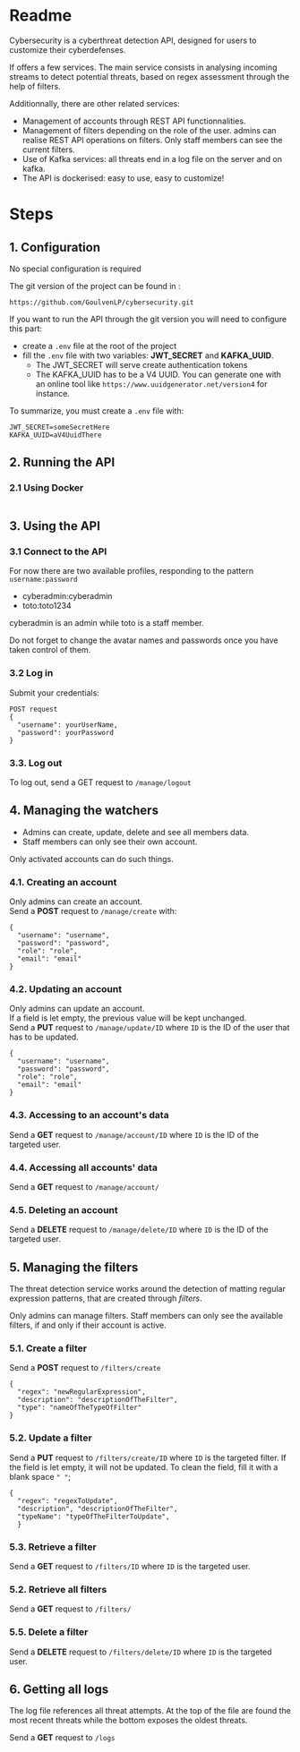 # Readme

Cybersecurity is a cyberthreat detection API, designed for users to customize their cyberdefenses.

If offers a few services. The main service consists in analysing incoming streams to detect potential threats, based on regex assessment through the help of filters.

Additionnally, there are other related services:
- Management of accounts through REST API functionnalities.
- Management of filters depending on the role of the user. admins can realise REST API operations on filters. Only staff members can see the current filters.
- Use of Kafka services: all threats end in a log file on the server and on kafka.
- The API is dockerised: easy to use, easy to customize!


# Steps
## 1. Configuration
No special configuration is required


The git version of the project can be found in :
```
https://github.com/GoulvenLP/cybersecurity.git
```
If you want to run the API through the git version you will need to configure this part:
- create a `.env` file at the root of the project
- fill the `.env` file with two variables: **JWT_SECRET** and **KAFKA_UUID**.
  - The JWT_SECRET will serve create authentication tokens
  - The KAFKA_UUID has to be a V4 UUID. You can generate one with an online tool like `https://www.uuidgenerator.net/version4` for instance.

To summarize, you must create a `.env` file with:
```
JWT_SECRET=someSecretHere
KAFKA_UUID=aV4UuidThere
```

## 2. Running the API
### 2.1 Using Docker

```

```

## 3. Using the API
### 3.1 Connect to the API
For now there are two available profiles, responding to the pattern `username:password`
- cyberadmin:cyberadmin
- toto:toto1234

cyberadmin is an admin while toto is a staff member.

Do not forget to change the avatar names and passwords once you have taken control of them.

### 3.2 Log in
Submit your credentials:
```
POST request
{
  "username": yourUserName,
  "password": yourPassword
}
```

### 3.3. Log out
To log out, send a GET request to `/manage/logout`<br/>

## 4. Managing the watchers
- Admins can create, update, delete and see all members data.
- Staff members can only see their own account.

Only activated accounts can do such things.

### 4.1. Creating an account
Only admins can create an account.<br/>
Send a **POST** request to `/manage/create`
with:
```
{
  "username": "username",
  "password": "password",
  "role": "role",
  "email": "email"
}
```

### 4.2. Updating an account
Only admins can update an account.<br/>
If a field is let empty, the previous value will be kept unchanged.</br>
Send a **PUT** request to `/manage/update/ID` where `ID` is the ID of the user that has to be updated.
```
{
  "username": "username",
  "password": "password",
  "role": "role",
  "email": "email"
}
```
### 4.3. Accessing to an account's data
Send a **GET** request to `/manage/account/ID` where `ID` is the ID of the targeted user.

### 4.4. Accessing all accounts' data
Send a **GET** request to `/manage/account/`

### 4.5. Deleting an account
Send a **DELETE** request to `/manage/delete/ID`  where `ID` is the ID of the targeted user.

## 5. Managing the filters
The threat detection service works around the detection of matting regular expression patterns, that are created through *filters*.

Only admins can manage filters. Staff members can only see the available filters, if and only if their account is active.

### 5.1. Create a filter
Send a **POST** request to `/filters/create`
```
{
  "regex": "newRegularExpression",
  "description": "descriptionOfTheFilter",
  "type": "nameOfTheTypeOfFilter"
}
```

### 5.2. Update a filter
Send a **PUT** request to `/filters/create/ID` where `ID` is the targeted filter. If the field is let empty, it will not be updated. To clean the field, fill it with a blank space `" "`;
```
{
  "regex": "regexToUpdate",
  "description", "descriptionOfTheFilter",
  "typeName": "typeOfTheFilterToUpdate",
  }
```

### 5.3. Retrieve a filter
Send a **GET** request to `/filters/ID` where `ID` is the targeted user.

### 5.2. Retrieve all filters
Send a **GET** request to `/filters/`

### 5.5. Delete a filter
Send a **DELETE** request to `/filters/delete/ID` where `ID` is the targeted user.

## 6. Getting all logs
The log file references all threat attempts. At the top of the file are found the most recent threats while the bottom exposes the oldest threats.

Send a **GET** request to `/logs`